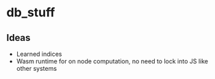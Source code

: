# db_stuff

Ideas
-----

* Learned indices
* Wasm runtime for on node computation, no need to lock into JS like other systems
